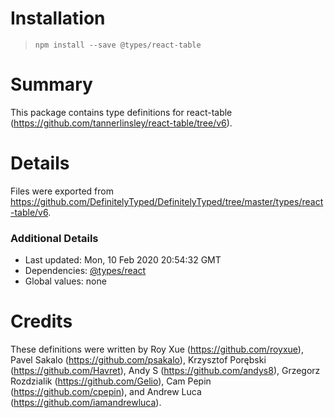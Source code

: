 # Installation
> `npm install --save @types/react-table`

# Summary
This package contains type definitions for react-table (https://github.com/tannerlinsley/react-table/tree/v6).

# Details
Files were exported from https://github.com/DefinitelyTyped/DefinitelyTyped/tree/master/types/react-table/v6.

### Additional Details
 * Last updated: Mon, 10 Feb 2020 20:54:32 GMT
 * Dependencies: [@types/react](https://npmjs.com/package/@types/react)
 * Global values: none

# Credits
These definitions were written by Roy Xue (https://github.com/royxue), Pavel Sakalo (https://github.com/psakalo), Krzysztof Porębski (https://github.com/Havret), Andy S (https://github.com/andys8), Grzegorz Rozdzialik (https://github.com/Gelio), Cam Pepin (https://github.com/cpepin), and Andrew Luca (https://github.com/iamandrewluca).
